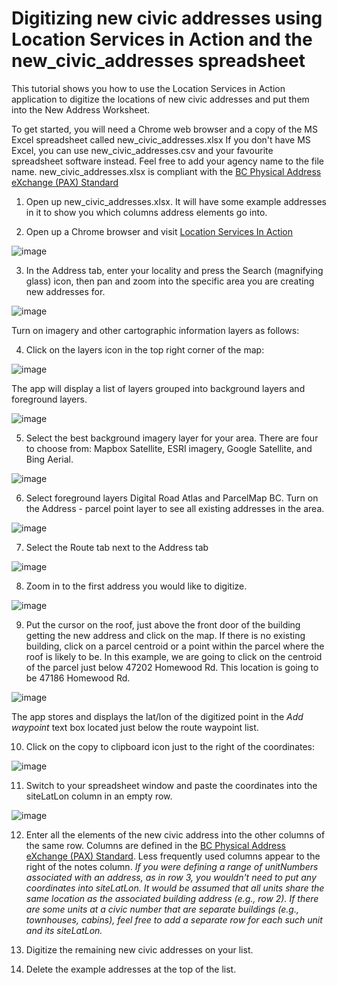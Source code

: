 # Digitizing new civic addresses using Location Services in Action and the new_civic_addresses spreadsheet

This tutorial shows you how to use the Location Services in Action application to digitize the locations of new civic addresses and put them into the New Address Worksheet.

To get started, you will need a Chrome web browser and a copy of the MS Excel spreadsheet called new_civic_addresses.xlsx If you don't have MS Excel, you can use new_civic_addresses.csv and your favourite spreadsheet software instead.  Feel free to add your agency name to the file name. new_civic_addresses.xlsx is compliant with the [BC Physical Address eXchange (PAX) Standard](https://github.com/bcgov/ols-geocoder/blob/gh-pages/BCAddressExchangeSchema.md)

1. Open up new_civic_addresses.xlsx. It will have some example addresses in it to show you which columns address elements go into.

2.  Open up a Chrome browser and visit [Location Services In Action](https://bcgov.github.io/ols-devkit/ols-demo/index.html)

![image](https://user-images.githubusercontent.com/11318574/123008528-dc8d2400-d36f-11eb-8872-9a2b51b83543.png)

3. In the Address tab, enter your locality and press the Search (magnifying glass)  icon, then pan and zoom into the specific area you are creating new addresses for.

![image](https://user-images.githubusercontent.com/11318574/123138330-bcaa3e80-d409-11eb-8de6-d59aa34714e0.png)


Turn on imagery and other cartographic information layers as follows:

 
4. Click on the layers icon in the top right corner of the map:

![image](https://user-images.githubusercontent.com/11318574/123008730-460d3280-d370-11eb-9117-3769eae3b8a9.png)


The app will display a list of layers grouped into background layers and foreground layers.

![image](https://user-images.githubusercontent.com/11318574/123009893-7229b300-d372-11eb-9a01-a7bb0a66ad4f.png)

 
5. Select the best background imagery layer for your area. There are four to choose from: Mapbox Satellite, ESRI imagery, Google Satellite, and Bing Aerial.

![image](https://user-images.githubusercontent.com/11318574/123138681-2cb8c480-d40a-11eb-99b5-1a196460b379.png)

6. Select foreground layers Digital Road Atlas and ParcelMap BC. Turn on the Address - parcel point layer to see all existing addresses in the area.

![image](https://user-images.githubusercontent.com/11318574/123010311-36dbb400-d373-11eb-9d48-37914f097f8e.png)

7. Select the Route tab next to the Address tab

![image](https://user-images.githubusercontent.com/11318574/123138920-75707d80-d40a-11eb-8f27-eb6d4cb89484.png)


8. Zoom in to the first address you would like to digitize.

![image](https://user-images.githubusercontent.com/11318574/123139617-427ab980-d40b-11eb-9c03-851704463c85.png)


9. Put the cursor on the roof, just above the front door of the building getting the new address and click on the map. If there is no existing building, click on a parcel centroid or a point within the parcel where the roof is likely to be. In this example, we are going to click on the centroid of the parcel just below 47202 Homewood Rd. This location is going to be 47186 Homewood Rd.

![image](https://user-images.githubusercontent.com/11318574/123141141-ea44b700-d40c-11eb-86ef-45cefc07d0a2.png)


The app stores and displays the lat/lon of the digitized point in the *Add waypoint* text box located just below the route waypoint list. 

10. Click on the copy to clipboard icon just to the right of the coordinates:

![image](https://user-images.githubusercontent.com/11318574/123142974-df8b2180-d40e-11eb-807b-79bde867385f.png)

11. Switch to your spreadsheet window and paste the coordinates into the siteLatLon column in an empty row. 

![image](https://user-images.githubusercontent.com/11318574/123144977-2712ad00-d411-11eb-93ea-064e9d1d91d0.png)

12.  Enter all the elements of the new civic address into the other columns of the same row.  Columns are defined in the [BC Physical Address eXchange (PAX) Standard](https://github.com/bcgov/ols-geocoder/blob/gh-pages/BCAddressExchangeSchema.md#schema). Less frequently used columns appear to the right of the notes column. *If you were defining a range of unitNumbers associated with an address, as in row 3, you wouldn't need to put any coordinates into siteLatLon. It would be assumed that all units share the same location as the associated building address (e.g., row 2). If there are some units at a civic number that are separate buildings (e.g., townhouses, cabins), feel free to add a separate row for each such unit and its siteLatLon.*

13. Digitize the remaining new civic addresses on your list.

14. Delete the example addresses at the top of the list.
